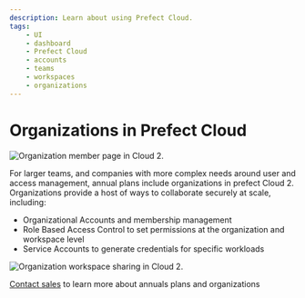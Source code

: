 ```yaml
---
description: Learn about using Prefect Cloud.
tags:
    - UI
    - dashboard
    - Prefect Cloud
    - accounts
    - teams
    - workspaces
    - organizations
---
```


# Organizations in Prefect Cloud

![Organization member page in Cloud 2.](/img/ui/org-members.png)

For larger teams, and companies with more complex needs around user and access management, annual plans include organizations in prefect Cloud 2. Organizations provide a host of ways to collaborate securely at scale, including:

- Organizational Accounts and membership management
- Role Based Access Control to set permissions at the organization and workspace level
- Service Accounts to generate credentials for specific workloads

![Organization workspace sharing in Cloud 2.](/img/ui/org-workspace-sharing.png)

[Contact sales](https://www.prefect.io/pricing) to learn more about annuals plans and organizations
